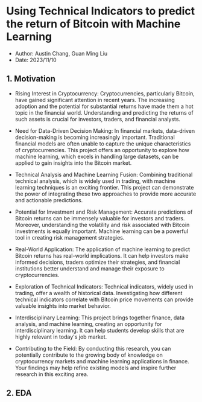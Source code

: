 # Using Technical Indicators to predict the return of Bitcoin with Machine Learning
- Author: Austin Chang, Guan Ming Liu
- Date: 2023/11/10
## 1. Motivation
- Rising Interest in Cryptocurrency: Cryptocurrencies, particularly Bitcoin, have gained significant attention in recent years. The increasing adoption and the potential for substantial returns have made them a hot topic in the financial world. Understanding and predicting the returns of such assets is crucial for investors, traders, and financial analysts.

- Need for Data-Driven Decision Making: In financial markets, data-driven decision-making is becoming increasingly important. Traditional financial models are often unable to capture the unique characteristics of cryptocurrencies. This project offers an opportunity to explore how machine learning, which excels in handling large datasets, can be applied to gain insights into the Bitcoin market.

- Technical Analysis and Machine Learning Fusion: Combining traditional technical analysis, which is widely used in trading, with machine learning techniques is an exciting frontier. This project can demonstrate the power of integrating these two approaches to provide more accurate and actionable predictions.

- Potential for Investment and Risk Management: Accurate predictions of Bitcoin returns can be immensely valuable for investors and traders. Moreover, understanding the volatility and risk associated with Bitcoin investments is equally important. Machine learning can be a powerful tool in creating risk management strategies.

- Real-World Application: The application of machine learning to predict Bitcoin returns has real-world implications. It can help investors make informed decisions, traders optimize their strategies, and financial institutions better understand and manage their exposure to cryptocurrencies.

- Exploration of Technical Indicators: Technical indicators, widely used in trading, offer a wealth of historical data. Investigating how different technical indicators correlate with Bitcoin price movements can provide valuable insights into market behavior.

- Interdisciplinary Learning: This project brings together finance, data analysis, and machine learning, creating an opportunity for interdisciplinary learning. It can help students develop skills that are highly relevant in today's job market.

- Contributing to the Field: By conducting this research, you can potentially contribute to the growing body of knowledge on cryptocurrency markets and machine learning applications in finance. Your findings may help refine existing models and inspire further research in this exciting area.
## 2. EDA

